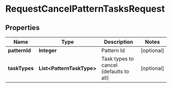 

# RequestCancelPatternTasksRequest


## Properties

| Name | Type | Description | Notes |
|------------ | ------------- | ------------- | -------------|
|**patternId** | **Integer** | Pattern Id |  [optional] |
|**taskTypes** | **List&lt;PatternTaskType&gt;** | Task types to cancel (defaults to all) |  [optional] |




